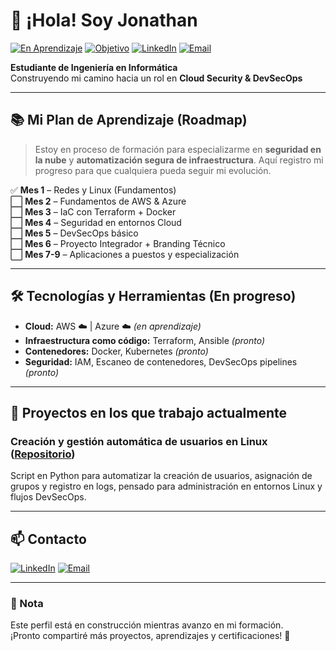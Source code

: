 # 👋 ¡Hola! Soy Jonathan

[![En Aprendizaje](https://img.shields.io/badge/Estado-En%20aprendizaje-yellow?style=for-the-badge&logo=bookstack)](#)
[![Objetivo](https://img.shields.io/badge/Objetivo-Cloud%20Security%20%2F%20DevSecOps-blue?style=for-the-badge&logo=cloud)](#)
[![LinkedIn](https://img.shields.io/badge/LinkedIn-000?style=for-the-badge&logo=linkedin&logoColor=0A66C2)](https://www.linkedin.com/in/tuusuario)
[![Email](https://img.shields.io/badge/Email-000?style=for-the-badge&logo=gmail&logoColor=EA4335)](mailto:tuemail@gmail.com)

**Estudiante de Ingeniería en Informática**  
Construyendo mi camino hacia un rol en **Cloud Security & DevSecOps**

---

## 📚 Mi Plan de Aprendizaje (Roadmap)

> Estoy en proceso de formación para especializarme en **seguridad en la nube** y **automatización segura de infraestructura**.
> Aquí registro mi progreso para que cualquiera pueda seguir mi evolución.

✅ **Mes 1** – Redes y Linux (Fundamentos)  
⬜ **Mes 2** – Fundamentos de AWS & Azure  
⬜ **Mes 3** – IaC con Terraform + Docker  
⬜ **Mes 4** – Seguridad en entornos Cloud  
⬜ **Mes 5** – DevSecOps básico  
⬜ **Mes 6** – Proyecto Integrador + Branding Técnico  
⬜ **Mes 7-9** – Aplicaciones a puestos y especialización

---

## 🛠️ Tecnologías y Herramientas (En progreso)

- **Cloud:** AWS ☁️ | Azure ☁️ *(en aprendizaje)*
- **Infraestructura como código:** Terraform, Ansible *(pronto)*
- **Contenedores:** Docker, Kubernetes *(pronto)*
- **Seguridad:** IAM, Escaneo de contenedores, DevSecOps pipelines *(pronto)*

---

## 📂 Proyectos en los que trabajo actualmente 

###  Creación y gestión automática de usuarios en Linux ([Repositorio](https://github.com/MiskinichJonathanJ/CreacionUsuarios))
Script en Python para automatizar la creación de usuarios, asignación de grupos y registro en logs, pensado para administración en entornos Linux y flujos DevSecOps.  


---

## 📫 Contacto

[![LinkedIn](https://img.shields.io/badge/LinkedIn-000?style=for-the-badge&logo=linkedin&logoColor=0A66C2)](https://www.linkedin.com/in/jonathan-miskinich-61a1ab37a/)
[![Email](https://img.shields.io/badge/Email-000?style=for-the-badge&logo=gmail&logoColor=EA4335)](mailto:miskinich.jobs.jonathan@gmail.com)

---

### 📌 Nota
Este perfil está en construcción mientras avanzo en mi formación.  
¡Pronto compartiré más proyectos, aprendizajes y certificaciones! 🚀

